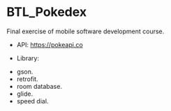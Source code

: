 # BTL_Pokedex

Final exercise of mobile software development course.

* API: https://pokeapi.co

* Library:
- gson.
- retrofit.
- room database.
- glide.
- speed dial.
